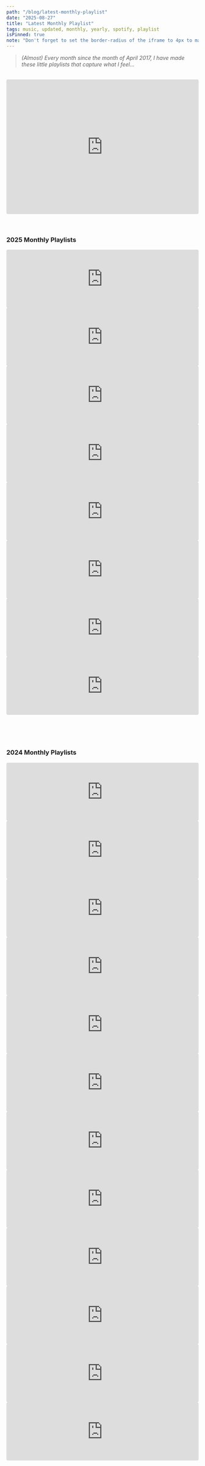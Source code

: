 ```yaml
---
path: "/blog/latest-monthly-playlist"
date: "2025-08-27"
title: "Latest Monthly Playlist"
tags: music, updated, monthly, yearly, spotify, playlist
isPinned: true
note: "Don't forget to set the border-radius of the iframe to 4px to match blog theme border-radius"
---
```

<blockquote><i>(Almost) Every month since the month of April 2017, I have made these little playlists that capture what I feel...</i></blockquote>

<br />

<iframe style="border-radius:4px" src="https://open.spotify.com/embed/playlist/3q7pXwHozPqtioPLkw2eTI?utm_source=generator&theme=0" width="100%" height="352" frameBorder="0" allowfullscreen="" allow="autoplay; clipboard-write; encrypted-media; fullscreen; picture-in-picture" loading="lazy"></iframe>
<br /><br /><br />

<h3>2025 Monthly Playlists</h3>

<iframe style="border-radius:4px" src="https://open.spotify.com/embed/playlist/3q7pXwHozPqtioPLkw2eTI?utm_source=generator&theme=0" width="100%" height="152" frameBorder="0" allowfullscreen="" allow="autoplay; clipboard-write; encrypted-media; fullscreen; picture-in-picture" loading="lazy"></iframe><iframe style="border-radius:4px" src="https://open.spotify.com/embed/playlist/0DncGsunAnS218RdcUaHfG?utm_source=generator" width="100%" height="152" frameBorder="0" allowfullscreen="" allow="autoplay; clipboard-write; encrypted-media; fullscreen; picture-in-picture" loading="lazy"></iframe>
<iframe style="border-radius:4px" src="https://open.spotify.com/embed/playlist/5k8lQB1psDEN7GiQ64u5GG?utm_source=generator" width="100%" height="152" frameBorder="0" allowfullscreen="" allow="autoplay; clipboard-write; encrypted-media; fullscreen; picture-in-picture" loading="lazy"></iframe>
<iframe style="border-radius:4px" src="https://open.spotify.com/embed/playlist/30UqLIWFv4NnmIwzG0ZuF0?utm_source=generator" width="100%" height="152" frameBorder="0" allowfullscreen="" allow="autoplay; clipboard-write; encrypted-media; fullscreen; picture-in-picture" loading="lazy"></iframe>
<iframe style="border-radius:4px" src="https://open.spotify.com/embed/playlist/46RrmFp9jJtLKoqDkgzsqj?utm_source=generator" width="100%" height="152" frameBorder="0" allowfullscreen="" allow="autoplay; clipboard-write; encrypted-media; fullscreen; picture-in-picture" loading="lazy"></iframe>
<iframe style="border-radius:4px" src="https://open.spotify.com/embed/playlist/1RPWIW9AWWMOj2Ar5zgAK7?utm_source=generator" width="100%" height="152" frameBorder="0" allowfullscreen="" allow="autoplay; clipboard-write; encrypted-media; fullscreen; picture-in-picture" loading="lazy"></iframe>
<iframe style="border-radius:4px" src="https://open.spotify.com/embed/playlist/0wggcRqxA3pIYihINVNXwq?utm_source=generator" width="100%" height="152" frameBorder="0" allowfullscreen="" allow="autoplay; clipboard-write; encrypted-media; fullscreen; picture-in-picture" loading="lazy"></iframe>
<iframe style="border-radius:4px" src="https://open.spotify.com/embed/playlist/5ychZCLTGAzalohdbku65Q?utm_source=generator" width="100%" height="152" frameBorder="0" allowfullscreen="" allow="autoplay; clipboard-write; encrypted-media; fullscreen; picture-in-picture" loading="lazy"></iframe>

<br /><br /><br />

<h3>2024 Monthly Playlists</h3>

<iframe style="border-radius:4px" src="https://open.spotify.com/embed/playlist/6pRcZEgWunc7PzFfYjjBd4?utm_source=generator" width="100%" height="152" frameBorder="0" allowfullscreen="" allow="autoplay; clipboard-write; encrypted-media; fullscreen; picture-in-picture" loading="lazy"></iframe>
<iframe style="border-radius:4px" src="https://open.spotify.com/embed/playlist/3ZsoAxz9vv8qmpR1N1bz74?utm_source=generator" width="100%" height="152" frameBorder="0" allowfullscreen="" allow="autoplay; clipboard-write; encrypted-media; fullscreen; picture-in-picture" loading="lazy"></iframe>
<iframe style="border-radius:4px" src="https://open.spotify.com/embed/playlist/3NBCoYrkdBmwz54K4bGwya?utm_source=generator" width="100%" height="152" frameBorder="0" allowfullscreen="" allow="autoplay; clipboard-write; encrypted-media; fullscreen; picture-in-picture" loading="lazy"></iframe>
<iframe style="border-radius:4px" src="https://open.spotify.com/embed/playlist/5VxNQprmgZWPYQwOuSPnL3?utm_source=generator" width="100%" height="152" frameBorder="0" allowfullscreen="" allow="autoplay; clipboard-write; encrypted-media; fullscreen; picture-in-picture" loading="lazy"></iframe>
<iframe style="border-radius:4px" src="https://open.spotify.com/embed/playlist/5d4zuIofRFQNqWqftNGURE?utm_source=generator" width="100%" height="152" frameBorder="0" allowfullscreen="" allow="autoplay; clipboard-write; encrypted-media; fullscreen; picture-in-picture" loading="lazy"></iframe>
<iframe style="border-radius:4px" src="https://open.spotify.com/embed/playlist/0yBnJNuSXX6Xz9J2Oj1z2W?utm_source=generator" width="100%" height="152" frameBorder="0" allowfullscreen="" allow="autoplay; clipboard-write; encrypted-media; fullscreen; picture-in-picture" loading="lazy"></iframe>
<iframe style="border-radius:4px" src="https://open.spotify.com/embed/playlist/1K0C9X2ZHlcI2ofBLBA6uy?utm_source=generator" width="100%" height="152" frameBorder="0" allowfullscreen="" allow="autoplay; clipboard-write; encrypted-media; fullscreen; picture-in-picture" loading="lazy"></iframe>
<iframe style="border-radius:4px" src="https://open.spotify.com/embed/playlist/17fcwXJS5yjbA8S6mRyUwm?utm_source=generator" width="100%" height="152" frameBorder="0" allowfullscreen="" allow="autoplay; clipboard-write; encrypted-media; fullscreen; picture-in-picture" loading="lazy"></iframe>
<iframe style="border-radius:4px" src="https://open.spotify.com/embed/playlist/08x2IFaKNtsmQcHqmQHNvH?utm_source=generator" width="100%" height="152" frameBorder="0" allowfullscreen="" allow="autoplay; clipboard-write; encrypted-media; fullscreen; picture-in-picture" loading="lazy"></iframe>
<iframe style="border-radius:4px" src="https://open.spotify.com/embed/playlist/04L7bPJqrhjB0LivEXe3gx?utm_source=generator" width="100%" height="152" frameBorder="0" allowfullscreen="" allow="autoplay; clipboard-write; encrypted-media; fullscreen; picture-in-picture" loading="lazy"></iframe>
<iframe style="border-radius:4px" src="https://open.spotify.com/embed/playlist/76u0CtZruVPf61ht9QzuOh?utm_source=generator" width="100%" height="152" frameBorder="0" allowfullscreen="" allow="autoplay; clipboard-write; encrypted-media; fullscreen; picture-in-picture" loading="lazy"></iframe>
<iframe style="border-radius:4px" src="https://open.spotify.com/embed/playlist/3WBIHdEiVtXXifGbvggRtu?utm_source=generator" width="100%" height="152" frameBorder="0" allowfullscreen="" allow="autoplay; clipboard-write; encrypted-media; fullscreen; picture-in-picture" loading="lazy"></iframe>
